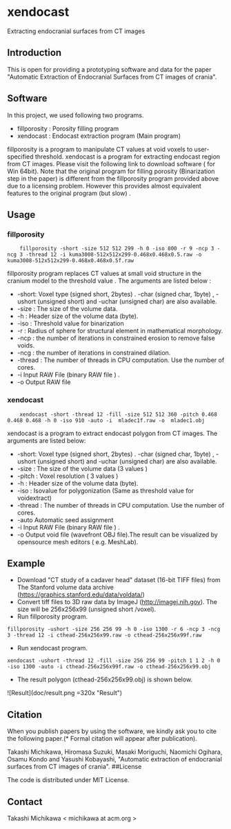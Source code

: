 # xendocast

Extracting endocranial surfaces from CT images

## Introduction

This is open for providing a prototyping software and data for the paper "Automatic Extraction of Endocranial Surfaces from CT images of crania".

## Software

In this project, we used following two programs.

 - fillporosity : Porosity filling program
 - xendocast : Endocast extraction program (Main program)

fillporosity is a program to manipulate CT values at void voxels to user-specified threshold. xendocast is a program for extracting endocast region from CT images. Please visit the following link to download software ( for Win 64bit).
Note that the original program for filling porosity (Binarization step in the paper) is different from the fillporosity program provided above due to a licensing problem. However this provides almost equivalent features to the original program (but slow) .

## Usage
### fillporosity

```
    fillporosity -short -size 512 512 299 -h 0 -iso 800 -r 9 -ncp 3 -ncg 3 -thread 12 -i kuma3008-512x512x299-0.468x0.468x0.5.raw -o kuma3008-512x512x299-0.468x0.468x0.5f.raw
```

fillporosity program replaces CT values at small void structure in the cranium model to the threshold value . The arguments are listed below : 

 - -short: Voxel type (signed short, 2bytes) . -char (signed char, 1byte) , -ushort (unsigned short) and -uchar (unsigned char) are also available.
 - -size : The size of the volume data.
 - -h : Header size of the volume data (byte).
 - -iso : Threshold value for binarization
 - -r : Radius of sphere for structural element in mathematical morphology. 
 - -ncp : the number of iterations in constrained erosion to remove false voids.
 - -ncg : the number of iterations in constrained dilation. 
 - -thread : The number of threads in CPU computation. Use the number of cores. 
 - -i Input RAW File (binary RAW file ) . 
 - -o Output RAW file

### xendocast

```
    xendocast -short -thread 12 -fill -size 512 512 360 -pitch 0.468 0.468 0.468 -h 0 -iso 910 -auto -i  mladec1f.raw -o  mladec1.obj
```

xendocast is a program to extract endocast polygon from  CT images. The arguments are listed below:

 - -short: Voxel type (signed short, 2bytes) . -char (signed char, 1byte) , -ushort (unsigned short) and -uchar (unsigned char) are also available.
 - -size : The size of the volume data (3 values ) 
 - -pitch : Voxel resolution ( 3 values ) 
 - -h : Header size of the volume data (byte).
 - -iso : Isovalue for polygonization (Same as threshold value for voidextract)
 - -thread : The number of threads in CPU computation. Use the number of cores. 
 - -auto Automatic seed assignment
 - -i Input RAW File (binary RAW file ) . 
 - -o Output void file (wavefront OBJ file).The result can be visualized by opensource mesh editors ( e.g. MeshLab). 
 
## Example
 - Download "CT study of a cadaver head" dataset (16-bit TIFF files) from The Stanford volume data archive (https://graphics.stanford.edu/data/voldata/)
 - Convert tiff files to 3D raw data by ImageJ (http://imagej.nih.gov). The size will be 256x256x99 (unsigned short /voxel).
 - Run fillporosity program.
```
fillporosity -ushort -size 256 256 99 -h 0 -iso 1300 -r 6 -ncp 3 -ncg 3 -thread 12 -i cthead-256x256x99.raw -o cthead-256x256x99f.raw
```
- Run xendocast program.
```  
xendocast -ushort -thread 12 -fill -size 256 256 99 -pitch 1 1 2 -h 0 -iso 1300 -auto -i cthead-256x256x99f.raw -o cthead-256x256x99.obj
```
- The result polygon (cthead-256x256x99.obj) is shown below.

![Result](doc/result.png =320x "Result")


## Citation
When you publish papers by using the software, we kindly ask you to cite the following paper.(* Formal citation will appear after publication).

Takashi Michikawa, Hiromasa Suzuki, Masaki Moriguchi, Naomichi Ogihara, Osamu Kondo and Yasushi Kobayashi, "Automatic extraction of endocranial surfaces from CT images of crania".
##License

The code is distributed under MIT License.

## Contact
Takashi Michikawa < michikawa at acm.org >
